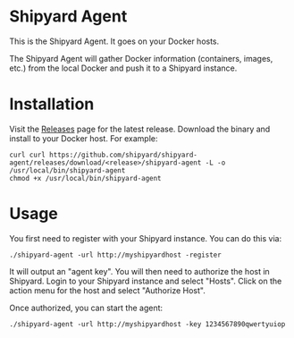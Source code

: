 # Shipyard Agent
This is the Shipyard Agent.  It goes on your Docker hosts.

The Shipyard Agent will gather Docker information (containers, images, etc.) from the local Docker and push it to a Shipyard instance.

# Installation
Visit the [Releases](https://github.com/shipyard/shipyard-agent/releases) page for the latest release.  Download the binary and install to your Docker host.  For example:

```
curl curl https://github.com/shipyard/shipyard-agent/releases/download/<release>/shipyard-agent -L -o /usr/local/bin/shipyard-agent
chmod +x /usr/local/bin/shipyard-agent
```

# Usage
You first need to register with your Shipyard instance.  You can do this via:

`./shipyard-agent -url http://myshipyardhost -register`

It will output an "agent key".  You will then need to authorize the host in 
Shipyard.  Login to your Shipyard instance and select "Hosts".  Click on the 
action menu for the host and select "Authorize Host".

Once authorized, you can start the agent:

`./shipyard-agent -url http://myshipyardhost -key 1234567890qwertyuiop`

